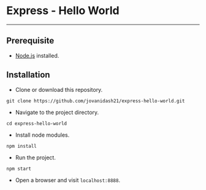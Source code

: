 # Express - Hello World
---

## Prerequisite
* [Node.js](https://nodejs.org/en/) installed.

## Installation
* Clone or download this repository.
```
git clone https://github.com/jovanidash21/express-hello-world.git
```
* Navigate to the project directory.
```
cd express-hello-world
```
* Install node modules.
```
npm install
```
* Run the project.
```
npm start
```
* Open a browser and visit ```localhost:8888```.
